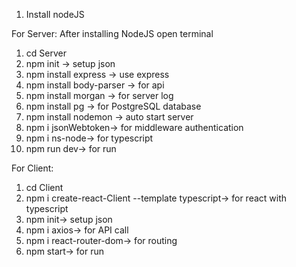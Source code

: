 1. Install nodeJS 

For Server:
After installing NodeJS open terminal
  1. cd Server
  2. npm init -> setup json
  3. npm install express -> use express
  4. npm install body-parser -> for api
  5. npm install morgan -> for server log
  6. npm install pg -> for PostgreSQL database
  7. npm install nodemon -> auto start server
  8. npm i jsonWebtoken-> for middleware authentication
  9. npm i ns-node-> for typescript
  10. npm run dev-> for run

For Client:
  1. cd Client
  2. npm i create-react-Client --template typescript-> for react with typescript
  3. npm init-> setup json
  4. npm i axios-> for API call
  5. npm i react-router-dom-> for routing
  6. npm start-> for run
